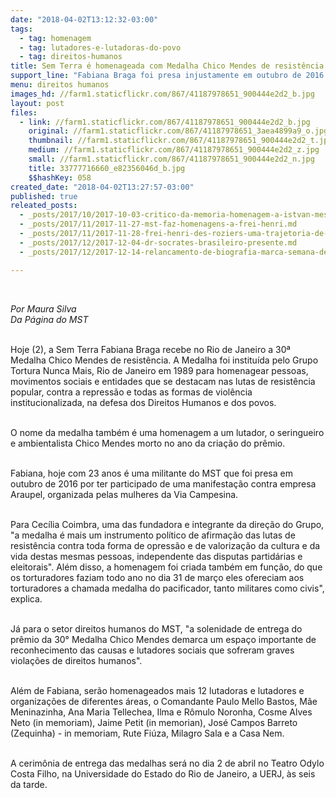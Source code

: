 ```yaml
---
date: "2018-04-02T13:12:32-03:00"
tags:
  - tag: homenagem
  - tag: lutadores-e-lutadoras-do-povo
  - tag: direitos-humanos
title: Sem Terra é homenageada com Medalha Chico Mendes de resistência
support_line: "Fabiana Braga foi presa injustamente em outubro de 2016 por ter participado de uma manifestação contra empresa Araupel, organizada pelas mulheres da Via Campesin"
menu: direitos humanos
images_hd: //farm1.staticflickr.com/867/41187978651_900444e2d2_b.jpg
layout: post
files:
  - link: //farm1.staticflickr.com/867/41187978651_900444e2d2_b.jpg
    original: //farm1.staticflickr.com/867/41187978651_3aea4899a9_o.jpg
    thumbnail: //farm1.staticflickr.com/867/41187978651_900444e2d2_t.jpg
    medium: //farm1.staticflickr.com/867/41187978651_900444e2d2_z.jpg
    small: //farm1.staticflickr.com/867/41187978651_900444e2d2_n.jpg
    title: 33777716660_e82356046d_b.jpg
    $$hashKey: 058
created_date: "2018-04-02T13:27:57-03:00"
published: true
releated_posts:
  - _posts/2017/10/2017-10-03-critico-da-memoria-homenagem-a-istvan-meszaros.md
  - _posts/2017/11/2017-11-27-mst-faz-homenagens-a-frei-henri.md
  - _posts/2017/11/2017-11-28-frei-henri-des-roziers-uma-trajetoria-de-luta-e-compromisso-com-o-povo.md
  - _posts/2017/12/2017-12-04-dr-socrates-brasileiro-presente.md
  - _posts/2017/12/2017-12-14-relancamento-de-biografia-marca-semana-de-memoria-a-dom-paulo-evaristo-arns.md

---
```

<p>&nbsp;</p>

<p><em>Por Maura Silva<br />
Da P&aacute;gina do MST&nbsp;</em></p>

<p><br />
Hoje (2), a Sem Terra Fabiana Braga recebe no Rio de Janeiro a&nbsp;30&ordf; Medalha Chico Mendes de resist&ecirc;ncia.&nbsp;A Medalha foi institu&iacute;da pelo Grupo Tortura Nunca Mais, Rio de Janeiro&nbsp;em 1989 para homenagear pessoas, movimentos sociais e entidades que se destacam nas lutas de resist&ecirc;ncia popular, contra a repress&atilde;o e todas as formas de viol&ecirc;ncia institucionalizada, na defesa dos Direitos Humanos e dos povos.&nbsp;</p>

<p><br />
O nome da medalha tamb&eacute;m &eacute; uma homenagem a um lutador, o seringueiro e ambientalista Chico Mendes morto no ano da cria&ccedil;&atilde;o do pr&ecirc;mio.&nbsp;</p>

<p><br />
Fabiana, hoje com 23 anos &eacute; uma&nbsp;militante do MST que&nbsp;foi presa em outubro de 2016 por ter&nbsp;participado de uma manifesta&ccedil;&atilde;o contra empresa Araupel, organizada pelas mulheres da Via Campesina.</p>

<p><br />
Para&nbsp;Cec&iacute;lia Coimbra, uma das&nbsp;fundadora e integrante da dire&ccedil;&atilde;o do Grupo, &quot;a medalha &eacute;&nbsp;mais um instrumento pol&iacute;tico de afirma&ccedil;&atilde;o das lutas de resist&ecirc;ncia contra toda forma de opress&atilde;o e de valoriza&ccedil;&atilde;o da cultura e da vida destas mesmas pessoas, independente das disputas partid&aacute;rias e eleitorais&quot;. Al&eacute;m disso, a homenagem&nbsp;foi criada tamb&eacute;m&nbsp;em fun&ccedil;&atilde;o, do que os torturadores faziam todo ano no dia 31 de mar&ccedil;o eles ofereciam aos torturadores a chamada medalha do pacificador, tanto militares como civis&quot;, explica.</p>

<p><br />
J&aacute; para o setor direitos humanos do MST, &quot;a solenidade de entrega do pr&ecirc;mio da 30&deg; Medalha Chico Mendes demarca um espa&ccedil;o importante de reconhecimento das causas e lutadores&nbsp;sociais que sofreram graves viola&ccedil;&otilde;es de direitos humanos&quot;.</p>

<p><br />
Al&eacute;m de Fabiana,&nbsp;ser&atilde;o homenageados mais&nbsp;12 lutadoras e lutadores e organiza&ccedil;&otilde;es de diferentes &aacute;reas, o Comandante Paulo Mello Bastos, M&atilde;e Meninazinha, Ana Maria Tellechea, Ilma e R&ocirc;mulo Noronha, Cosme Alves Neto (in memoriam), Jaime Petit (in memorian), Jos&eacute; Campos Barreto (Zequinha) - in memoriam, Rute Fi&uacute;za, Milagro Sala e a Casa Nem.</p>

<p><br />
A cerim&ocirc;nia de entrega das medalhas ser&aacute; no dia 2 de abril no Teatro Odylo Costa Filho, na Universidade do Estado do Rio de Janeiro, a UERJ, &agrave;s seis da tarde.&nbsp;</p>

<p>&nbsp;</p>

<p>&nbsp;</p>
